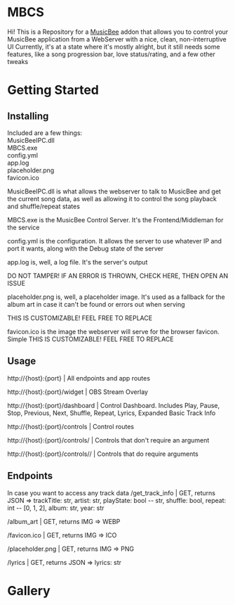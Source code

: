 # MBCS
Hi! This is a Repository for a [MusicBee](https://www.getmusicbee.com/) addon that allows you to control your MusicBee application from a WebServer with a nice, clean, non-interruptive UI
Currently, it's at a state where it's mostly alright, but it still needs some features, like a song progression bar, love status/rating, and a few other tweaks

# Getting Started
## Installing
Included are a few things:  
MusicBeeIPC.dll  
MBCS.exe  
config.yml  
app.log  
placeholder.png  
favicon.ico  

MusicBeeIPC.dll is what allows the webserver to talk to MusicBee and get the current song data, as well as allowing it to control the song playback and shuffle/repeat states

MBCS.exe is the MusicBee Control Server. It's the Frontend/Middleman for the service

config.yml is the configuration. It allows the server to use whatever IP and port it wants, along with the Debug state of the server

app.log is, well, a log file. It's the server's output

DO NOT TAMPER! IF AN ERROR IS THROWN, CHECK HERE, THEN OPEN AN ISSUE


placeholder.png is, well, a placeholder image. It's used as a fallback for the album art in case it can't be found or errors out when serving

THIS IS CUSTOMIZABLE! FEEL FREE TO REPLACE


favicon.ico is the image the webserver will serve for the browser favicon. Simple
THIS IS CUSTOMIZABLE! FEEL FREE TO REPLACE


## Usage
http://{host}:{port} | All endpoints and app routes

http://{host}:{port}/widget | OBS Stream Overlay

http://{host}:{port}/dashboard | Control Dashboard. Includes Play, Pause, Stop, Previous, Next, Shuffle, Repeat, Lyrics, Expanded Basic Track Info

http://{host}:{port}/controls | Control routes

http://{host}:{port}/controls/<control> | Controls that don't require an argument

http://{host}:{port}/controls/<control>/<arg> | Controls that do require arguments

## Endpoints
In case you want to access any track data
/get_track_info | GET, returns JSON => trackTitle: str, artist: str, playState: bool -- str, shuffle: bool,
                       repeat: int -- [0, 1, 2], album: str, year: str

/album_art | GET, returns IMG => WEBP

/favicon.ico | GET, returns IMG => ICO

/placeholder.png | GET, returns IMG => PNG

/lyrics | GET, returns JSON => lyrics: str

# Gallery 
